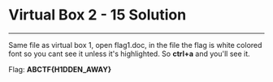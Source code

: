 # Virtual Box 2 - 15 Solution
---

Same file as virtual box 1, open flag1.doc, in the file the flag is white colored font so you cant see it unless it's highlighted. So **ctrl+a** and you'll see it.

Flag: **ABCTF{H1DDEN_AWAY}**
